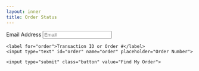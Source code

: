 ```yaml
---
layout: inner
title: Order Status
---
```


<div class="contact">
  <form id="orderlookup">
    <label for="email">Email Address</label>
    <input type="text" id="email" name="email" placeholder="Email">

    <label for="order">Transaction ID or Order #</label>
    <input type="text" id="order" name="order" placeholder="Order Number">

    <input type="submit" class="button" value="Find My Order">
  </form>
  <output class="orderdetails">

  </output>
</div>

<script>
    function getOrder(event) {
        event.preventDefault()
        var data = new FormData(document.querySelector('#orderlookup'))
        var output = document.querySelector('.orderdetails')
        fetch(`https://scporderlookup.ksws.workers.dev/?email=${data.get('email')}&order=${data.get('order')}`).then(res=>res.json().then(data=>{
            output.innerText = JSON.stringify(data)
        }))
    }
    document.getElementById('orderlookup').addEventListener("submit", getOrder)

</script>